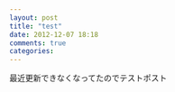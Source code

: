 ```yaml
---
layout: post
title: "test"
date: 2012-12-07 18:18
comments: true
categories: 
---
```

最近更新できなくなってたのでテストポスト
